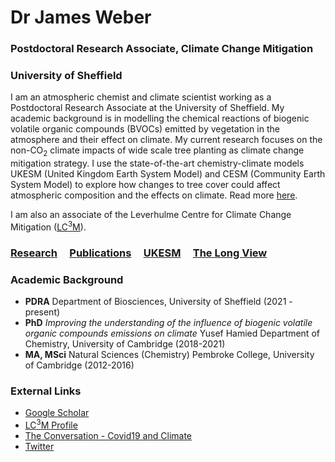 # Dr James Weber
### Postdoctoral Research Associate, Climate Change Mitigation
### University of Sheffield



I am an atmospheric chemist and climate scientist working as a Postdoctoral Research Associate at the University of Sheffield. My academic background is in modelling the chemical reactions of biogenic volatile organic compounds (BVOCs) emitted by vegetation in the atmosphere and their effect on climate. My current research focuses on the non-CO<sub>2</sub> climate impacts of wide scale tree planting as climate change mitigation strategy. I use the state-of-the-art chemistry-climate models UKESM (United Kingdom Earth System Model) and CESM (Community Earth System Model) to explore how changes to tree cover could affect atmospheric composition and the effects on climate. Read more [here](./research.md). 

I am also an associate of the Leverhulme Centre for Climate Change Mitigation ([LC<sup>3</sup>M](https://lc3m.org)). 


### [Research](./research.md)  &nbsp; &nbsp; [Publications](./publications.md) &nbsp; &nbsp; [UKESM](./ukesm.md)  &nbsp; &nbsp; [The Long View](./long_view.md)

### Academic Background  
- **PDRA** Department of Biosciences, University of Sheffield (2021 - present)
- **PhD** *Improving the understanding of the influence of biogenic volatile organic compounds emissions on climate* Yusef Hamied Department of Chemistry, University of Cambridge (2018-2021)
- **MA, MSci** Natural Sciences (Chemistry) Pembroke College, University of Cambridge (2012-2016)

### External Links

- [Google Scholar](https://scholar.google.com/citations?user=duDLXbIAAAAJ&hl=en&oi=sra)
- [LC<sup>3</sup>M Profile](https://lc3m.org/people/dr-james-weber/)
- [The Conversation - Covid19 and Climate](https://theconversation.com/why-lockdown-had-little-to-no-effect-on-global-temperatures-148129)
- [Twitter](https://twitter.com/Atmos_Pem)

